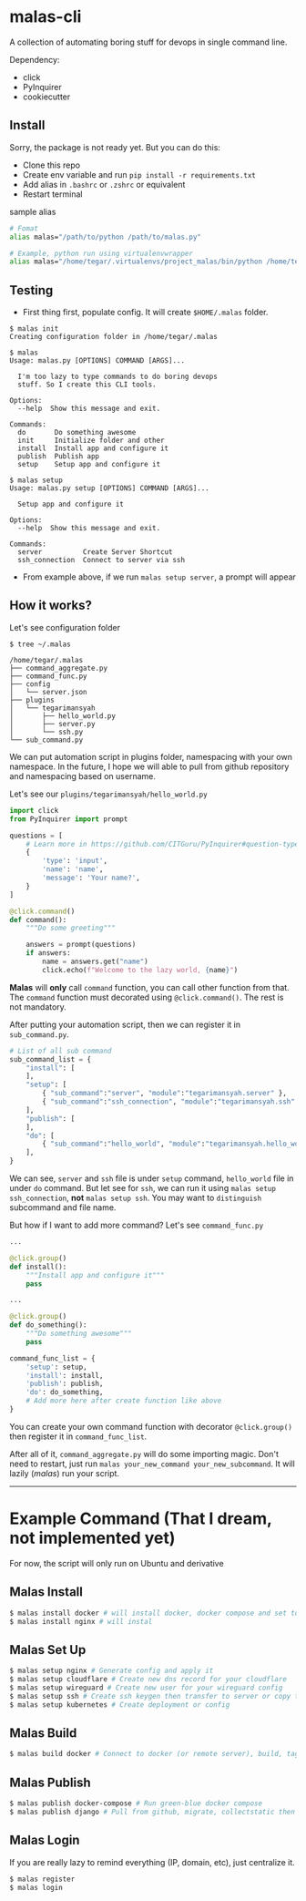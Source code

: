 # malas-cli

A collection of automating boring stuff for devops in single command line.

Dependency:

* click
* PyInquirer
* cookiecutter

## Install

Sorry, the package is not ready yet. But you can do this:

* Clone this repo
* Create env variable and run `pip install -r requirements.txt`
* Add alias in `.bashrc` or `.zshrc` or equivalent
* Restart terminal

sample alias

```bash
# Fomat
alias malas="/path/to/python /path/to/malas.py"

# Example, python run using virtualenvwrapper
alias malas="/home/tegar/.virtualenvs/project_malas/bin/python /home/tegar/malas-cli/malas-cli/malas.py"
```

## Testing

* First thing first, populate config. It will create `$HOME/.malas` folder.

```
$ malas init
Creating configuration folder in /home/tegar/.malas

$ malas
Usage: malas.py [OPTIONS] COMMAND [ARGS]...

  I'm too lazy to type commands to do boring devops
  stuff. So I create this CLI tools.

Options:
  --help  Show this message and exit.

Commands:
  do       Do something awesome
  init     Initialize folder and other
  install  Install app and configure it
  publish  Publish app
  setup    Setup app and configure it

$ malas setup
Usage: malas.py setup [OPTIONS] COMMAND [ARGS]...

  Setup app and configure it

Options:
  --help  Show this message and exit.

Commands:
  server          Create Server Shortcut
  ssh_connection  Connect to server via ssh
```

* From example above, if we run `malas setup server`, a prompt will appear

## How it works?

Let's see configuration folder

```
$ tree ~/.malas 

/home/tegar/.malas
├── command_aggregate.py
├── command_func.py
├── config
│   └── server.json
├── plugins
│   └── tegarimansyah
│       ├── hello_world.py
│       ├── server.py
│       └── ssh.py
└── sub_command.py
```

We can put automation script in plugins folder, namespacing with your own namespace. In the future, I hope we will able to pull from github repository and namespacing based on username.

Let's see our `plugins/tegarimansyah/hello_world.py`

```python
import click
from PyInquirer import prompt

questions = [
    # Learn more in https://github.com/CITGuru/PyInquirer#question-types
    {
        'type': 'input',
        'name': 'name',
        'message': 'Your name?',
    }
]

@click.command()
def command():
    """Do some greeting"""

    answers = prompt(questions)
    if answers:
        name = answers.get("name")
        click.echo(f"Welcome to the lazy world, {name}")
```

**Malas** will **only** call `command` function, you can call other function from that. The `command` function must decorated using `@click.command()`. The rest is not mandatory.

After putting your automation script, then we can register it in `sub_command.py`.

```python
# List of all sub command
sub_command_list = {
    "install": [
    ],
    "setup": [
        { "sub_command":"server", "module":"tegarimansyah.server" },
        { "sub_command":"ssh_connection", "module":"tegarimansyah.ssh" },
    ],
    "publish": [
    ],
    "do": [
        { "sub_command":"hello_world", "module":"tegarimansyah.hello_world" },
    ],
}
```

We can see, `server` and `ssh` file is under `setup` command, `hello_world` file in under `do` command. But let see for `ssh`, we can run it using `malas setup ssh_connection`, **not** `malas setup ssh`. You may want to `distinguish` subcommand and file name.

But how if I want to add more command? Let's see `command_func.py`

```python
...

@click.group()
def install():
    """Install app and configure it"""
    pass

...

@click.group()
def do_something():
    """Do something awesome"""
    pass

command_func_list = {
    'setup': setup,
    'install': install,
    'publish': publish,
    'do': do_something,
    # Add more here after create function like above
}
```

You can create your own command function with decorator `@click.group()` then register it in `command_func_list`.

After all of it, `command_aggregate.py` will do some importing magic. Don't need to restart, just run `malas your_new_command your_new_subcommand`. It will lazily (*malas*) run your script.

---

# Example Command (That I dream, not implemented yet)

For now, the script will only run on Ubuntu and derivative

## Malas Install

```bash
$ malas install docker # will install docker, docker compose and set to current user
$ malas install nginx # will instal 
```

## Malas Set Up

```bash
$ malas setup nginx # Generate config and apply it
$ malas setup cloudflare # Create new dns record for your cloudflare
$ malas setup wireguard # Create new user for your wireguard config
$ malas setup ssh # Create ssh keygen then transfer to server or copy to clipboard
$ malas setup kubernetes # Create deployment or config
```

## Malas Build 

```bash
$ malas build docker # Connect to docker (or remote server), build, tagging and push to registry
```

## Malas Publish

```bash
$ malas publish docker-compose # Run green-blue docker compose
$ malas publish django # Pull from github, migrate, collectstatic then restart systemd
```


## Malas Login

If you are really lazy to remind everything (IP, domain, etc), just centralize it. 

```bash
$ malas register
$ malas login
```
